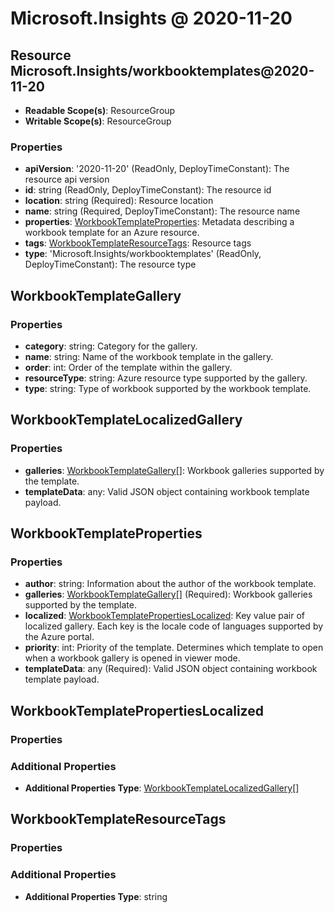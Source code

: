 # Microsoft.Insights @ 2020-11-20

## Resource Microsoft.Insights/workbooktemplates@2020-11-20
* **Readable Scope(s)**: ResourceGroup
* **Writable Scope(s)**: ResourceGroup
### Properties
* **apiVersion**: '2020-11-20' (ReadOnly, DeployTimeConstant): The resource api version
* **id**: string (ReadOnly, DeployTimeConstant): The resource id
* **location**: string (Required): Resource location
* **name**: string (Required, DeployTimeConstant): The resource name
* **properties**: [WorkbookTemplateProperties](#workbooktemplateproperties): Metadata describing a workbook template for an Azure resource.
* **tags**: [WorkbookTemplateResourceTags](#workbooktemplateresourcetags): Resource tags
* **type**: 'Microsoft.Insights/workbooktemplates' (ReadOnly, DeployTimeConstant): The resource type

## WorkbookTemplateGallery
### Properties
* **category**: string: Category for the gallery.
* **name**: string: Name of the workbook template in the gallery.
* **order**: int: Order of the template within the gallery.
* **resourceType**: string: Azure resource type supported by the gallery.
* **type**: string: Type of workbook supported by the workbook template.

## WorkbookTemplateLocalizedGallery
### Properties
* **galleries**: [WorkbookTemplateGallery](#workbooktemplategallery)[]: Workbook galleries supported by the template.
* **templateData**: any: Valid JSON object containing workbook template payload.

## WorkbookTemplateProperties
### Properties
* **author**: string: Information about the author of the workbook template.
* **galleries**: [WorkbookTemplateGallery](#workbooktemplategallery)[] (Required): Workbook galleries supported by the template.
* **localized**: [WorkbookTemplatePropertiesLocalized](#workbooktemplatepropertieslocalized): Key value pair of localized gallery. Each key is the locale code of languages supported by the Azure portal.
* **priority**: int: Priority of the template. Determines which template to open when a workbook gallery is opened in viewer mode.
* **templateData**: any (Required): Valid JSON object containing workbook template payload.

## WorkbookTemplatePropertiesLocalized
### Properties
### Additional Properties
* **Additional Properties Type**: [WorkbookTemplateLocalizedGallery](#workbooktemplatelocalizedgallery)[]

## WorkbookTemplateResourceTags
### Properties
### Additional Properties
* **Additional Properties Type**: string

